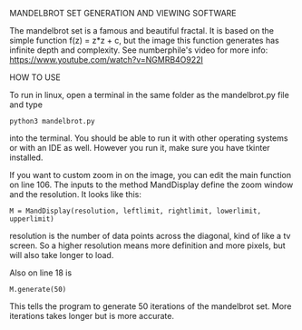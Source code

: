 MANDELBROT SET GENERATION AND VIEWING SOFTWARE

The mandelbrot set is a famous and beautiful fractal. It is based on the simple function f(z) = z*z + c, but the image this function generates has infinite depth and complexity. See numberphile's video for more info: https://www.youtube.com/watch?v=NGMRB4O922I

HOW TO USE

To run in linux, open a terminal in the same folder as the mandelbrot.py file and type

	python3 mandelbrot.py

 into the terminal. You should be able to run it with other operating systems or with an IDE as well. However you run it, make sure you have tkinter installed.

If you want to custom zoom in on the image, you can edit the main function on line 106. The inputs to the method MandDisplay define the zoom window and the resolution. It looks like this:

	M = MandDisplay(resolution, leftlimit, rightlimit, lowerlimit, upperlimit)

resolution is the number of data points across the diagonal, kind of like a tv screen. So a higher resolution means more definition and more pixels, but will also take longer to load.

Also on line 18 is 

	M.generate(50)

This tells the program to generate 50 iterations of the mandelbrot set. More iterations takes longer but is more accurate.

